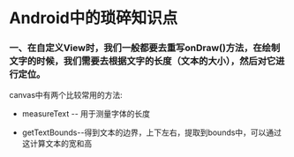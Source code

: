 # Android中的琐碎知识点
### 一、在自定义View时，我们一般都要去重写onDraw()方法，在绘制文字的时候，我们需要去根据文字的长度（文本的大小），然后对它进行定位。
canvas中有两个比较常用的方法:
* measureText -- 用于测量字体的长度

* getTextBounds--得到文本的边界，上下左右，提取到bounds中，可以通过这计算文本的宽和高
